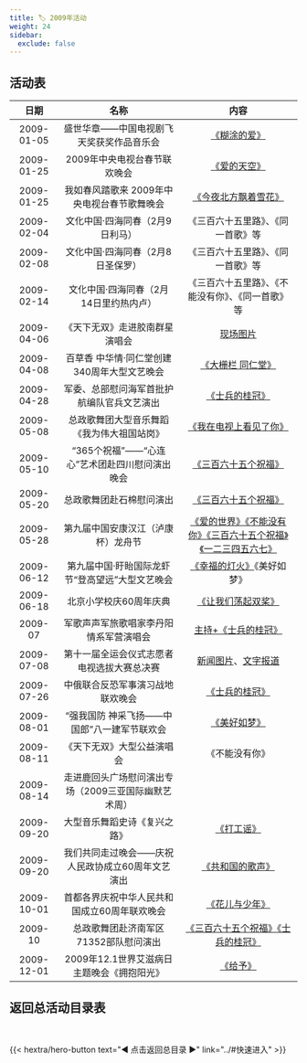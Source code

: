 ```yaml
---
title: 🏷️ 2009年活动
weight: 24
sidebar:
  exclude: false
---
```


## 活动表

|日期|名称|内容|
|:-----:|:-----:|:-----:|
|2009-01-05|盛世华章——中国电视剧飞天奖获奖作品音乐会|[《糊涂的爱》](../2009/20090105/)|
|2009-01-25|2009年中央电视台春节联欢晚会|[《爱的天空》](../2009/20090125/#2009年中央电视台春节联欢晚会)|
|2009-01-25|我如春风踏歌来 2009年中央电视台春节歌舞晚会|[《今夜北方飘着雪花》](../2009/20090125/#我如春风踏歌来-2009年中央电视台春节歌舞晚会)|
|2009-02-04|文化中国·四海同春（2月9日利马）|《三百六十五里路》、《同一首歌》等|
|2009-02-08|文化中国·四海同春（2月8日圣保罗）|《三百六十五里路》、《同一首歌》等|
|2009-02-14|文化中国·四海同春（2月14日里约热内卢）|《三百六十五里路》、《不能没有你》、《同一首歌》等|
|2009-04-06|《天下无双》走进胶南群星演唱会|[现场图片](https://bbs.fengniao.com/forum/1173318.html)|
|2009-04-08|百草香 中华情·同仁堂创建340周年大型文艺晚会|[《大栅栏 同仁堂》](../2009/20090408/)|
|2009-04-28|军委、总部慰问海军首批护航编队官兵文艺演出|[《士兵的桂冠》](../2009/20090428/)|
|2009-05-08|总政歌舞团大型音乐舞蹈《我为伟大祖国站岗》|[《我在电视上看见了你》](../2009/20090508/)|
|2009-05-10|“365个祝福”——“心连心”艺术团赴四川慰问演出晚会|[《三百六十五个祝福》](../2009/20090510/)|
|2009-05-20|总政歌舞团赴石棉慰问演出|[《三百六十五个祝福》](https://www.yaan.gov.cn/xinwen/show/d5af03fb-8ae3-4dd1-810a-6ec7fcf6614b.html)|
|2009-05-28|第九届中国安康汉江（泸康杯）龙舟节|[《爱的世界》《不能没有你》《三百六十五个祝福》《一二三四五六七》](../2009/20090528/)|
|2009-06-12|第九届中国·盱眙国际龙虾节“登高望远”大型文艺晚会|[《幸福的灯火》](../2009/20090612/)《美好如梦》|
|2009-06-18|北京小学校庆60周年庆典|[《让我们荡起双桨》](../2009/20090618/)|
|2009-07|军歌声声军旅歌唱家李丹阳情系军营演唱会|[主持+《士兵的桂冠》](../2009/200907/)|
|2009-07-08|第十一届全运会仪式志愿者电视选拔大赛总决赛|[新闻图片](https://blog.sina.com.cn/s/blog_5234c9b10100ejp4.html)、[文字报道](https://paper.dzwww.com/shrb/data/20090708/html/37/content_4.html)|
|2009-07-26|中俄联合反恐军事演习战地联欢晚会|[《士兵的桂冠》](../2009/20090726/)|
|2009-08-01|“强我国防  神采飞扬——中国郎”八一建军节联欢会|[《美好如梦》](../2009/20090801/)|
|2009-08-11|《天下无双》大型公益演唱会|《不能没有你》|
|2009-08-14|走进鹿回头广场慰问演出专场（2009三亚国际幽默艺术周）||
|2009-09-20|大型音乐舞蹈史诗《复兴之路》|[《打工谣》](../2009/20090920-1/)|
|2009-09-20|我们共同走过晚会——庆祝人民政协成立60周年文艺演出|[《共和国的歌声》](../2009/20090920/)|
|2009-10-01|首都各界庆祝中华人民共和国成立60周年联欢晚会|[《花儿与少年》](../2009/20091001/)|
|2009-10|总政歌舞团赴济南军区71352部队慰问演出|[《三百六十五个祝福》《士兵的桂冠》](../2009/200910/)|
|2009-12-01|2009年12.1世界艾滋病日主题晚会《拥抱阳光》|[《给予》](../2009/20091201/)|



## 返回总活动目录表

<br>

{{< hextra/hero-button text="◀ 点击返回总目录 ▶" link="../#快速进入" >}}